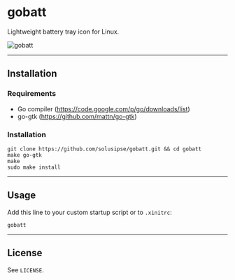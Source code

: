 gobatt
============

Lightweight battery tray icon for Linux.

![gobatt](http://solusipse.net/misc/gobatt.png)

-------------------------------------------------------------

## Installation ##

### Requirements ###

- Go compiler (https://code.google.com/p/go/downloads/list)
- go-gtk (https://github.com/mattn/go-gtk)

### Installation ###

```
git clone https://github.com/solusipse/gobatt.git && cd gobatt
make go-gtk
make
sudo make install
```

-------------------------------------------------------------

## Usage ##

Add this line to your custom startup script or to `.xinitrc`:

```
gobatt
```

-------------------------------------------------------------

## License ##

See `LICENSE`.